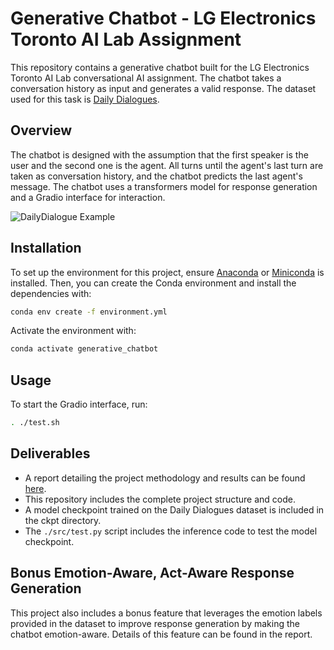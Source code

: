 # Generative Chatbot - LG Electronics Toronto AI Lab Assignment

This repository contains a generative chatbot built for the LG Electronics Toronto AI Lab conversational AI assignment. The chatbot takes a conversation history as input and generates a valid response. The dataset used for this task is [Daily Dialogues](http://yanran.li/dailydialog). 

## Overview

The chatbot is designed with the assumption that the first speaker is the user and the second one is the agent. All turns until the agent's last turn are taken as conversation history, and the chatbot predicts the last agent's message. The chatbot uses a transformers model for response generation and a Gradio interface for interaction.

![DailyDialogue Example](http://yanran.li/images/dailydialog_example_smaller.jpg)

## Installation

To set up the environment for this project, ensure [Anaconda](https://www.anaconda.com/products/distribution) or [Miniconda](https://docs.conda.io/en/latest/miniconda.html) is installed. Then, you can create the Conda environment and install the dependencies with:

   ```bash
   conda env create -f environment.yml
   ```

Activate the environment with:

   ```bash
   conda activate generative_chatbot
   ```

## Usage

To start the Gradio interface, run:

   ```bash
   . ./test.sh
   ```

## Deliverables

* A report detailing the project methodology and results can be found [here](./report.pdf).
* This repository includes the complete project structure and code.
* A model checkpoint trained on the Daily Dialogues dataset is included in the ckpt directory.
* The `./src/test.py` script includes the inference code to test the model checkpoint.

## Bonus Emotion-Aware, Act-Aware Response Generation
This project also includes a bonus feature that leverages the emotion labels provided in the dataset to improve response generation by making the chatbot emotion-aware. Details of this feature can be found in the report.